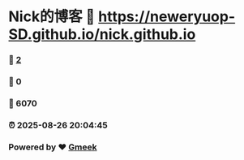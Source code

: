 # Nick的博客 :link: https://neweryuop-SD.github.io/nick.github.io 
### :page_facing_up: [2](https://neweryuop-SD.github.io/nick.github.io/tag.html) 
### :speech_balloon: 0 
### :hibiscus: 6070 
### :alarm_clock: 2025-08-26 20:04:45 
### Powered by :heart: [Gmeek](https://github.com/Meekdai/Gmeek)
